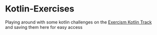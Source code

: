 # Kotlin-Exercises
Playing around with some kotlin challenges on the [Exercism Kotlin Track](https://www.exercism.io/my/tracks/kotlin) and saving them here for easy access
